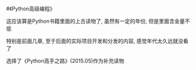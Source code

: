 #《Python高级编程》

这应该算是Python书籍里面的上古读物了, 虽然有一定的年份, 但是里面含金量不低

特别是前面几章, 至于后面的实际项目开发和分发的内容, 感觉年代太久远就没看了

选择了《Python高手之路》(2015.05)作为补充读物

